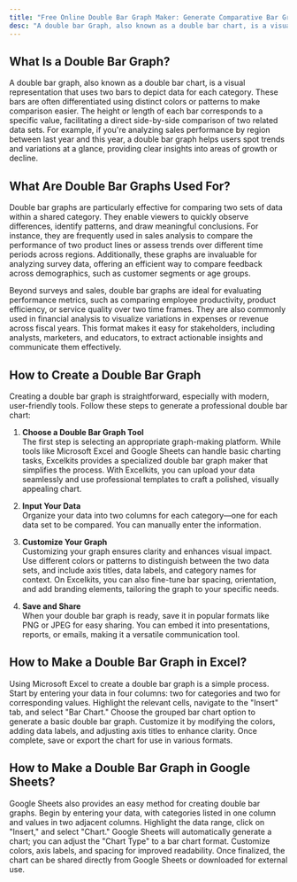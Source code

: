 ```yaml
---
title: "Free Online Double Bar Graph Maker: Generate Comparative Bar Graph Easy"
desc: "A double bar Graph, also known as a double bar chart, is a visual representation that uses two bars to depict data for each category. These bars are often differentiated using distinct colors or patterns to make comparison easier. Try it now—no sign-up required!"
---
```


## What Is a Double Bar Graph?
A double bar graph, also known as a double bar chart, is a visual representation that uses two bars to depict data for each category. These bars are often differentiated using distinct colors or patterns to make comparison easier. The height or length of each bar corresponds to a specific value, facilitating a direct side-by-side comparison of two related data sets. For example, if you're analyzing sales performance by region between last year and this year, a double bar graph helps users spot trends and variations at a glance, providing clear insights into areas of growth or decline.

## What Are Double Bar Graphs Used For? 
Double bar graphs are particularly effective for comparing two sets of data within a shared category. They enable viewers to quickly observe differences, identify patterns, and draw meaningful conclusions. For instance, they are frequently used in sales analysis to compare the performance of two product lines or assess trends over different time periods across regions. Additionally, these graphs are invaluable for analyzing survey data, offering an efficient way to compare feedback across demographics, such as customer segments or age groups.

Beyond surveys and sales, double bar graphs are ideal for evaluating performance metrics, such as comparing employee productivity, product efficiency, or service quality over two time frames. They are also commonly used in financial analysis to visualize variations in expenses or revenue across fiscal years. This format makes it easy for stakeholders, including analysts, marketers, and educators, to extract actionable insights and communicate them effectively.

## How to Create a Double Bar Graph
Creating a double bar graph is straightforward, especially with modern, user-friendly tools. Follow these steps to generate a professional double bar chart:  

1. **Choose a Double Bar Graph Tool**  
The first step is selecting an appropriate graph-making platform. While tools like Microsoft Excel and Google Sheets can handle basic charting tasks, Excelkits provides a specialized double bar graph maker that simplifies the process. With Excelkits, you can upload your data seamlessly and use professional templates to craft a polished, visually appealing chart.  

2. **Input Your Data**  
Organize your data into two columns for each category—one for each data set to be compared. You can manually enter the information.

3. **Customize Your Graph**  
Customizing your graph ensures clarity and enhances visual impact. Use different colors or patterns to distinguish between the two data sets, and include axis titles, data labels, and category names for context. On Excelkits, you can also fine-tune bar spacing, orientation, and add branding elements, tailoring the graph to your specific needs.  

4. **Save and Share**  
When your double bar graph is ready, save it in popular formats like PNG or JPEG for easy sharing. You can embed it into presentations, reports, or emails, making it a versatile communication tool.  

## How to Make a Double Bar Graph in Excel?
Using Microsoft Excel to create a double bar graph is a simple process. Start by entering your data in four columns: two for categories and two for corresponding values. Highlight the relevant cells, navigate to the "Insert" tab, and select "Bar Chart." Choose the grouped bar chart option to generate a basic double bar graph. Customize it by modifying the colors, adding data labels, and adjusting axis titles to enhance clarity. Once complete, save or export the chart for use in various formats.  

## How to Make a Double Bar Graph in Google Sheets? 
Google Sheets also provides an easy method for creating double bar graphs. Begin by entering your data, with categories listed in one column and values in two adjacent columns. Highlight the data range, click on "Insert," and select "Chart." Google Sheets will automatically generate a chart; you can adjust the "Chart Type" to a bar chart format. Customize colors, axis labels, and spacing for improved readability. Once finalized, the chart can be shared directly from Google Sheets or downloaded for external use.  